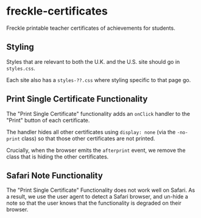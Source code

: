# freckle-certificates

Freckle printable teacher certificates of achievements for students.

## Styling

Styles that are relevant to both the U.K. and the U.S. site should go in `styles.css`.

Each site also has a `styles-??.css` where styling specific to that page go.

## Print Single Certificate Functionality

The "Print Single Certificate" functionality adds an `onClick` handler to the
"Print" button of each certificate.

The handler hides all other certificates using `display: none` (via the
`-no-print` class) so that those other certificates are not printed.

Crucially, when the browser emits the `afterprint` event, we remove the class
that is hiding the other certificates.

## Safari Note Functionality

The "Print Single Certificate" Functionality does not work well on Safari. As a
result, we use the user agent to detect a Safari browser, and un-hide a note so
that the user knows that the functionality is degraded on their browser.
